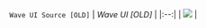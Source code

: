 `Wave UI Source [OLD]`
| *Wave UI [OLD]* |
|:--:| 
| ![](https://github.com/user-attachments/assets/380f8415-de2a-4847-b16d-ebfaa0a61caf) | 
